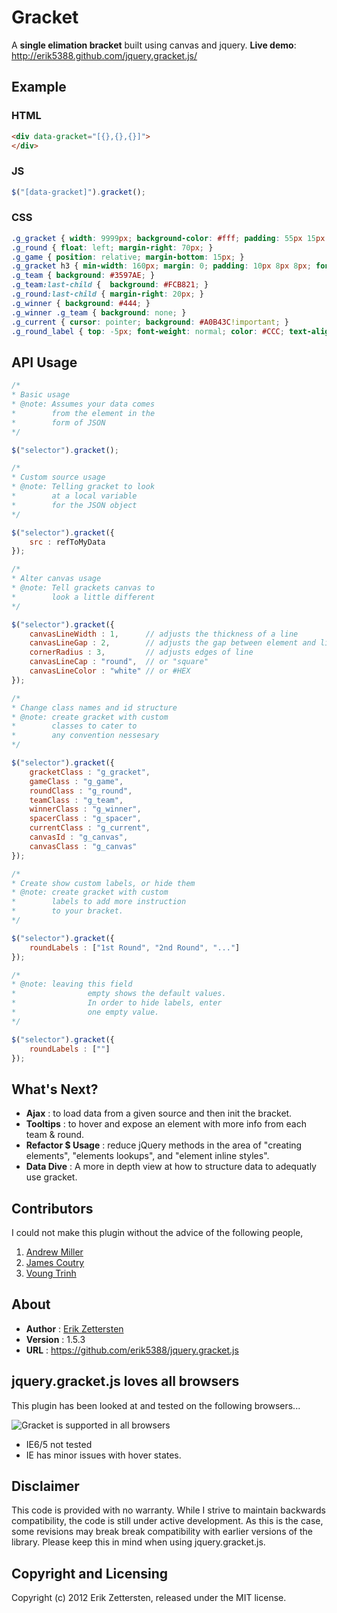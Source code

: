 Gracket
=======

A **single elimation bracket** built using canvas and jquery. 
**Live demo**: http://erik5388.github.com/jquery.gracket.js/

Example
-------

### HTML

```html
<div data-gracket="[{},{},{}]">
</div>
```

### JS

```js
$("[data-gracket]").gracket();
```

### CSS

```css
.g_gracket { width: 9999px; background-color: #fff; padding: 55px 15px 5px; line-height: 100%; position: relative; overflow: hidden;}
.g_round { float: left; margin-right: 70px; }
.g_game { position: relative; margin-bottom: 15px; }
.g_gracket h3 { min-width: 160px; margin: 0; padding: 10px 8px 8px; font-size: 18px; font-weight: normal; color: #fff}
.g_team { background: #3597AE; }
.g_team:last-child {  background: #FCB821; }
.g_round:last-child { margin-right: 20px; }
.g_winner { background: #444; }
.g_winner .g_team { background: none; }
.g_current { cursor: pointer; background: #A0B43C!important; }
.g_round_label { top: -5px; font-weight: normal; color: #CCC; text-align: center; font-size: 18px; }
```

API Usage
---------

```js
/* 
* Basic usage
* @note: Assumes your data comes 
*        from the element in the 
*        form of JSON 
*/

$("selector").gracket(); 
```

```js
/* 
* Custom source usage
* @note: Telling gracket to look 
*        at a local variable
*        for the JSON object 
*/

$("selector").gracket({
	src : refToMyData
});
```

```js
/* 
* Alter canvas usage
* @note: Tell grackets canvas to 
*        look a little different
*/

$("selector").gracket({
	canvasLineWidth : 1,      // adjusts the thickness of a line
	canvasLineGap : 2,        // adjusts the gap between element and line
	cornerRadius : 3,         // adjusts edges of line
	canvasLineCap : "round",  // or "square"
	canvasLineColor : "white" // or #HEX
});
```

```js
/* 
* Change class names and id structure
* @note: create gracket with custom  
*        classes to cater to 
*        any convention nessesary
*/

$("selector").gracket({
	gracketClass : "g_gracket",
	gameClass : "g_game",
	roundClass : "g_round",
	teamClass : "g_team",
	winnerClass : "g_winner",
	spacerClass : "g_spacer",
	currentClass : "g_current",
	canvasId : "g_canvas",
	canvasClass : "g_canvas"
});
```

```js
/* 
* Create show custom labels, or hide them
* @note: create gracket with custom  
*        labels to add more instruction
*        to your bracket. 
*/

$("selector").gracket({
	roundLabels : ["1st Round", "2nd Round", "..."]
});

/* 
* @note: leaving this field 
*				 empty shows the default values.
*				 In order to hide labels, enter 
*				 one empty value.
*/

$("selector").gracket({
	roundLabels : [""]
});
```

What's Next?
------------

+ **Ajax** : to load data from a given source and then init the bracket. 
+ **Tooltips** : to hover and expose an element with more info from each team & round.
+ **Refactor $ Usage** : reduce jQuery methods in the area of "creating elements", "elements lookups", and "element inline styles".
+ **Data Dive** : A more in depth view at how to structure data to adequatly use gracket.

Contributors
------------

I could not make this plugin without the advice of the following people, 

1. [Andrew Miller](https://github.com/AndrewMillerPSD)
2. [James Coutry](https://github.com/jcoutry)
3. [Voung Trinh](https://github.com/goods4trade)

About
-----

+ **Author** : [Erik Zettersten](http://zettersten.com)
+ **Version** : 1.5.3
+ **URL** : https://github.com/erik5388/jquery.gracket.js

jquery.gracket.js loves all browsers
------------------------------------

This plugin has been looked at and tested on the following browsers...

![Gracket is supported in all browsers](http://eventespresso.com/wp-content/uploads/2010/07/Browser-Icons.png)

+ IE6/5 not tested
+ IE has minor issues with hover states.

Disclaimer
----------
This code is provided with no warranty.  While I strive to maintain backwards compatibility, the code is still under active development.  As this is the case, some revisions may break break compatibility with earlier versions of the library.  Please keep this in mind when using jquery.gracket.js.

Copyright and Licensing
-----------------------
Copyright (c) 2012 Erik Zettersten, released under the MIT license.